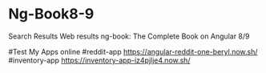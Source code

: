 # Ng-Book8-9
Search Results Web results  ng-book: The Complete Book on Angular 8/9

#Test My Apps online
#reddit-app
https://angular-reddit-one-beryl.now.sh/
#inventory-app
https://inventory-app-iz4pjlje4.now.sh/

